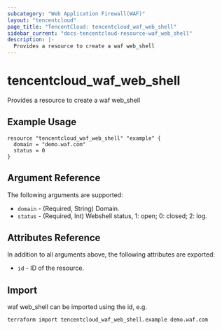 ```yaml
---
subcategory: "Web Application Firewall(WAF)"
layout: "tencentcloud"
page_title: "TencentCloud: tencentcloud_waf_web_shell"
sidebar_current: "docs-tencentcloud-resource-waf_web_shell"
description: |-
  Provides a resource to create a waf web_shell
---
```


# tencentcloud_waf_web_shell

Provides a resource to create a waf web_shell

## Example Usage

```hcl
resource "tencentcloud_waf_web_shell" "example" {
  domain = "demo.waf.com"
  status = 0
}
```

## Argument Reference

The following arguments are supported:

* `domain` - (Required, String) Domain.
* `status` - (Required, Int) Webshell status, 1: open; 0: closed; 2: log.

## Attributes Reference

In addition to all arguments above, the following attributes are exported:

* `id` - ID of the resource.



## Import

waf web_shell can be imported using the id, e.g.

```
terraform import tencentcloud_waf_web_shell.example demo.waf.com
```

